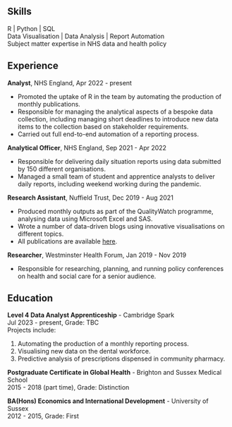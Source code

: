 ## Skills

R | Python | SQL \
Data Visualisation | Data Analysis | Report Automation \
Subject matter expertise in NHS data and health policy

## Experience

**Analyst**, NHS England, Apr 2022 - present
- Promoted the uptake of R in the team by automating the production of monthly publications.
- Responsible for managing the analytical aspects of a bespoke data collection, including managing short deadlines to introduce new data items to the collection based on stakeholder requirements.
- Carried out full end-to-end automation of a reporting process.

**Analytical Officer**, NHS England, Sep 2021 - Apr 2022
- Responsible for delivering daily situation reports using data submitted by 150 different organisations.
- Managed a small team of student and apprentice analysts to deliver daily reports, including weekend working during the pandemic.

**Research Assistant**, Nuffield Trust, Dec 2019 - Aug 2021
- Produced monthly outputs as part of the QualityWatch programme, analysing data using Microsoft Excel and SAS.
- Wrote a number of data-driven blogs using innovative visualisations on different topics.
- All publications are available [here](https://www.nuffieldtrust.org.uk/person/jenny-davies).

**Researcher**, Westminster Health Forum, Jan 2019 - Nov 2019
- Responsible for researching, planning, and running policy conferences on health and social care for a senior audience.

## Education

**Level 4 Data Analyst Apprenticeship** - Cambridge Spark \
Jul 2023 - present, Grade: TBC \
Projects include:
1. Automating the production of a monthly reporting process.
2. Visualising new data on the dental workforce.
3. Predictive analysis of prescriptions dispensed in community pharmacy.

**Postgraduate Certificate in Global Health** - Brighton and Sussex Medical School \
2015 - 2018 (part time), Grade: Distinction

**BA(Hons) Economics and International Development** - University of Sussex \
2012 - 2015, Grade: First
